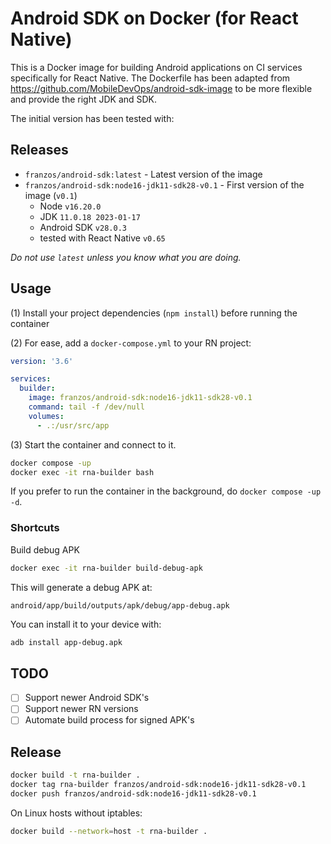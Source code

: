 # Android SDK on Docker (for React Native)

This is a Docker image for building Android applications on CI services specifically for React Native. The Dockerfile has been adapted from https://github.com/MobileDevOps/android-sdk-image to be more flexible and provide the right JDK and SDK.

The initial version has been tested with:

## Releases

- `franzos/android-sdk:latest` - Latest version of the image
- `franzos/android-sdk:node16-jdk11-sdk28-v0.1` - First version of the image (`v0.1`)
  - Node `v16.20.0`
  - JDK `11.0.18 2023-01-17`
  - Android SDK `v28.0.3`
  - tested with React Native `v0.65`

_Do not use `latest` unless you know what you are doing._

## Usage

(1) Install your project dependencies (`npm install`) before running the container

(2) For ease, add a `docker-compose.yml` to your RN project:

```yaml
version: '3.6'

services:
  builder:
    image: franzos/android-sdk:node16-jdk11-sdk28-v0.1
    command: tail -f /dev/null
    volumes:
      - .:/usr/src/app
```

(3) Start the container and connect to it.

```bash
docker compose -up
docker exec -it rna-builder bash
```

If you prefer to run the container in the background, do `docker compose -up -d`.

### Shortcuts

Build debug APK

```bash
docker exec -it rna-builder build-debug-apk
```

This will generate a debug APK at:

```
android/app/build/outputs/apk/debug/app-debug.apk
```

You can install it to your device with:

```bash
adb install app-debug.apk
```

## TODO

- [ ] Support newer Android SDK's
- [ ] Support newer RN versions
- [ ] Automate build process for signed APK's

## Release

```bash
docker build -t rna-builder .
docker tag rna-builder franzos/android-sdk:node16-jdk11-sdk28-v0.1
docker push franzos/android-sdk:node16-jdk11-sdk28-v0.1
```

On Linux hosts without iptables:

```bash
docker build --network=host -t rna-builder .
```